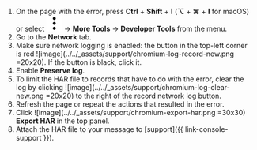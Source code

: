 1. On the page with the error, press **Ctrl** + **Shift** + **I** (**⌥** + **⌘** + **I** for macOS) or select ![image](../../_assets/vertical-ellipsis.svg) → **More Tools** → **Developer Tools** from the menu.
1. Go to the **Network** tab.
1. Make sure network logging is enabled: the button in the top-left corner is red ![image](../../_assets/support/chromium-log-record-new.png =20x20). If the button is black, click it.
1. Enable **Preserve log**.
1. To limit the HAR file to records that have to do with the error, clear the log by clicking ![image](../../_assets/support/chromium-log-clear-new.png =20x20) to the right of the record network log button.
1. Refresh the page or repeat the actions that resulted in the error.
1. Click ![image](../../_assets/support/chromium-export-har.png =30x30) **Export HAR** in the top panel.
1. Attach the HAR file to your message to [support]({{ link-console-support }}).